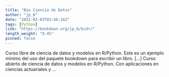 ```yaml
---
title: "Bio Ciencia de Datos"
author: "jp_6"
date: "2022-02-03T03:46:16Z"
tags: [Python]
link: "https://bookdown.org/jp_6/bcdr/"
length_weight: "9.4%"
pinned: false
---
```


Curso libre de ciencia de datos y modelos en R/Python. Este es un ejemplo mínimo del uso del paquete bookdown para escribir un libro. [...] Curso abierto de ciencia de datos y modelos en R/Python. Con aplicaciones en ciencias actuariales y ...
